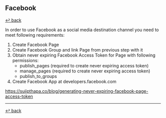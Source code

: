 ## Facebook 

[↩️ back](/php/itoffers/docs/README.md)

In order to use Facebook as a social media destination channel you need to meet following requirements:

1) Create Facebook Page
2) Create Facebook Group and link Page from previous step with it
3) Obtain never expiring Facebook Access Token for Page with following permissions:
    * publish_pages (required to create never expiring access token)
    * manage_pages (required to create never expiring access token)
    * publish_to_groups
4) Create Facebook App at developers.facebook.com 
    
https://sujipthapa.co/blog/generating-never-expiring-facebook-page-access-token

---
[↩️ back](/php/itoffers/docs/README.md) 